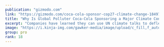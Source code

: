 ```yaml
---
publication: "gizmodo.com"
link: "https://gizmodo.com/coca-cola-sponsor-cop27-climate-change-1849716645"
title: "Why Is Global Polluter Coca-Cola Sponsoring a Major Climate Conference?"
excerpt: "Companies have learned they can use UN climate talks to deflect from their contributions to the global crisis."
image: "https://i.kinja-img.com/gawker-media/image/upload/c_fill,f_auto,fl_progressive,g_center,h_675,pg_1,q_80,w_1200/cb7998eda34aa2d0c8ea5e21b9372934.jpg"
group: pro
rank: 18
---
```


